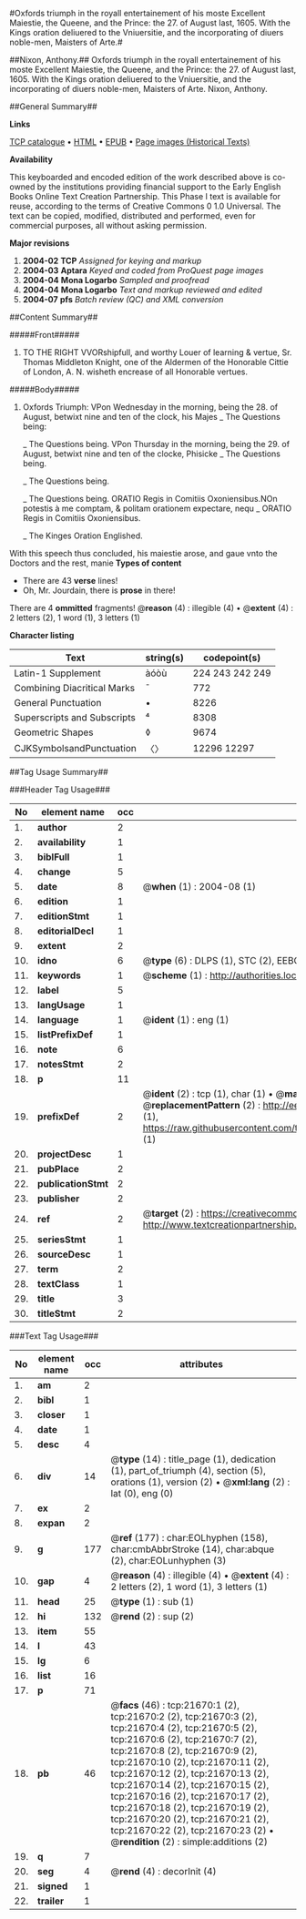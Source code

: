 #Oxfords triumph in the royall entertainement of his moste Excellent Maiestie, the Queene, and the Prince: the 27. of August last, 1605. With the Kings oration deliuered to the Vniuersitie, and the incorporating of diuers noble-men, Maisters of Arte.#

##Nixon, Anthony.##
Oxfords triumph in the royall entertainement of his moste Excellent Maiestie, the Queene, and the Prince: the 27. of August last, 1605. With the Kings oration deliuered to the Vniuersitie, and the incorporating of diuers noble-men, Maisters of Arte.
Nixon, Anthony.

##General Summary##

**Links**

[TCP catalogue](http://www.ota.ox.ac.uk/tcp/)  • 
[HTML](http://tei.it.ox.ac.uk/tcp/Texts-HTML/free/A08/A08253.html)  • 
[EPUB](http://tei.it.ox.ac.uk/tcp/Texts-EPUB/free/A08/A08253.epub) • 
[Page images (Historical Texts)](https://data.historicaltexts.jisc.ac.uk/view?pubId=eebo-99856144e&pageId=eebo-99856144e-21670-1)

**Availability**

This keyboarded and encoded edition of the
	       work described above is co-owned by the institutions
	       providing financial support to the Early English Books
	       Online Text Creation Partnership. This Phase I text is
	       available for reuse, according to the terms of Creative
	       Commons 0 1.0 Universal. The text can be copied,
	       modified, distributed and performed, even for
	       commercial purposes, all without asking permission.

**Major revisions**

1. __2004-02__ __TCP__ *Assigned for keying and markup*
1. __2004-03__ __Aptara__ *Keyed and coded from ProQuest page images*
1. __2004-04__ __Mona Logarbo__ *Sampled and proofread*
1. __2004-04__ __Mona Logarbo__ *Text and markup reviewed and edited*
1. __2004-07__ __pfs__ *Batch review (QC) and XML conversion*

##Content Summary##

#####Front#####

1. TO
THE RIGHT VVORshipfull,
and worthy Louer of
learning & vertue, Sr. Thomas Middleton
Knight, one of the Aldermen of the
Honorable Cittie of London, A. N.
wisheth encrease of all Honorable
vertues.

#####Body#####

1. Oxfords Triumph:
VPon Wednesday in the morning, being
the 28. of August, betwixt nine and ten
of the clock, his Majes
    _ The Questions being:

    _ The Questions being.
VPon Thursday in the morning, being
the 29. of August, betwixt nine and ten
of the clocke, Phisicke 
    _ The Questions being.

    _ The Questions being.

    _ The Questions being.
ORATIO
Regis in Comitiis Oxoniensibus.NOn potestis à me comptam,
& politam orationem
expectare, nequ
    _ ORATIO
Regis in Comitiis Oxoniensibus.

    _ The Kinges Oration Englished.

With this speech thus concluded, his maiestie
arose, and gaue vnto the Doctors and
the rest, manie 
**Types of content**

  * There are 43 **verse** lines!
  * Oh, Mr. Jourdain, there is **prose** in there!

There are 4 **ommitted** fragments! 
 @__reason__ (4) : illegible (4)  •  @__extent__ (4) : 2 letters (2), 1 word (1), 3 letters (1)

**Character listing**


|Text|string(s)|codepoint(s)|
|---|---|---|
|Latin-1 Supplement|àóòù|224 243 242 249|
|Combining             Diacritical Marks|̄|772|
|General Punctuation|•|8226|
|Superscripts             and Subscripts|⁴|8308|
|Geometric Shapes|◊|9674|
|CJKSymbolsandPunctuation|〈〉|12296 12297|

##Tag Usage Summary##

###Header Tag Usage###

|No|element name|occ|attributes|
|---|---|---|---|
|1.|__author__|2||
|2.|__availability__|1||
|3.|__biblFull__|1||
|4.|__change__|5||
|5.|__date__|8| @__when__ (1) : 2004-08 (1)|
|6.|__edition__|1||
|7.|__editionStmt__|1||
|8.|__editorialDecl__|1||
|9.|__extent__|2||
|10.|__idno__|6| @__type__ (6) : DLPS (1), STC (2), EEBO-CITATION (1), PROQUEST (1), VID (1)|
|11.|__keywords__|1| @__scheme__ (1) : http://authorities.loc.gov/ (1)|
|12.|__label__|5||
|13.|__langUsage__|1||
|14.|__language__|1| @__ident__ (1) : eng (1)|
|15.|__listPrefixDef__|1||
|16.|__note__|6||
|17.|__notesStmt__|2||
|18.|__p__|11||
|19.|__prefixDef__|2| @__ident__ (2) : tcp (1), char (1)  •  @__matchPattern__ (2) : ([0-9\-]+):([0-9IVX]+) (1), (.+) (1)  •  @__replacementPattern__ (2) : http://eebo.chadwyck.com/downloadtiff?vid=$1&page=$2 (1), https://raw.githubusercontent.com/textcreationpartnership/Texts/master/tcpchars.xml#$1 (1)|
|20.|__projectDesc__|1||
|21.|__pubPlace__|2||
|22.|__publicationStmt__|2||
|23.|__publisher__|2||
|24.|__ref__|2| @__target__ (2) : https://creativecommons.org/publicdomain/zero/1.0/ (1), http://www.textcreationpartnership.org/docs/. (1)|
|25.|__seriesStmt__|1||
|26.|__sourceDesc__|1||
|27.|__term__|2||
|28.|__textClass__|1||
|29.|__title__|3||
|30.|__titleStmt__|2||


###Text Tag Usage###

|No|element name|occ|attributes|
|---|---|---|---|
|1.|__am__|2||
|2.|__bibl__|1||
|3.|__closer__|1||
|4.|__date__|1||
|5.|__desc__|4||
|6.|__div__|14| @__type__ (14) : title_page (1), dedication (1), part_of_triumph (4), section (5), orations (1), version (2)  •  @__xml:lang__ (2) : lat (0), eng (0)|
|7.|__ex__|2||
|8.|__expan__|2||
|9.|__g__|177| @__ref__ (177) : char:EOLhyphen (158), char:cmbAbbrStroke (14), char:abque (2), char:EOLunhyphen (3)|
|10.|__gap__|4| @__reason__ (4) : illegible (4)  •  @__extent__ (4) : 2 letters (2), 1 word (1), 3 letters (1)|
|11.|__head__|25| @__type__ (1) : sub (1)|
|12.|__hi__|132| @__rend__ (2) : sup (2)|
|13.|__item__|55||
|14.|__l__|43||
|15.|__lg__|6||
|16.|__list__|16||
|17.|__p__|71||
|18.|__pb__|46| @__facs__ (46) : tcp:21670:1 (2), tcp:21670:2 (2), tcp:21670:3 (2), tcp:21670:4 (2), tcp:21670:5 (2), tcp:21670:6 (2), tcp:21670:7 (2), tcp:21670:8 (2), tcp:21670:9 (2), tcp:21670:10 (2), tcp:21670:11 (2), tcp:21670:12 (2), tcp:21670:13 (2), tcp:21670:14 (2), tcp:21670:15 (2), tcp:21670:16 (2), tcp:21670:17 (2), tcp:21670:18 (2), tcp:21670:19 (2), tcp:21670:20 (2), tcp:21670:21 (2), tcp:21670:22 (2), tcp:21670:23 (2)  •  @__rendition__ (2) : simple:additions (2)|
|19.|__q__|7||
|20.|__seg__|4| @__rend__ (4) : decorInit (4)|
|21.|__signed__|1||
|22.|__trailer__|1||

